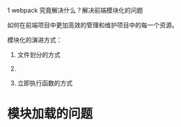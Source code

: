 1 webpack 究竟解决什么？解决前端模块化的问题

如何在前端项目中更加高效的管理和维护项目中的每一个资源。

 模块化的演进方式：
  1. 文件划分的方式  
  
  2.
  3. 立即执行函数的方式
  
 # 模块加载的问题 
